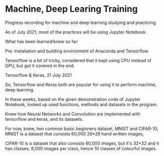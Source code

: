# Machine, Deep Learing Training

Progress recording for machine and deep learning studying and practicing.

As of July 2021, most of the practices will be using Jupyter Notebook.

What has been learned/knew so far:

Pre:
Installation and building environment of Anaconda and Tensorflow.

Tensorflow is a bit of tricky, considered that it kept using CPU instead of GPU, but got it covered in the end.

Tensorflow & Keras, 21 July 2021

So, Tensorflow and Keras both are popular for using it to perform machine, deep learning.

In these weeks, based on the given demonstration code of Jupyter Notebook, looked up used functions, methods and datasets in the program.

Knew how Neural Networks and Convolution are implemented with tensorflow and keras, and its datasets.

For now, knew, two common basic beginners dataset, MNIST and CIFAR-10, MNIST is a dataset that consists 60,000 28*28 hand written images,

CIFAR-10 is a dataset that also consists 60,000 images, but it's 32*32 and it has classes, 6,000 images per class, hence 10 classes of colourful images.

